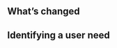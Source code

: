 <!--
## Please fill in the sections below

After you submit your pull request, the Internal Services - Standards and Assurance team will discuss and prioritise it at our fortnightly triage meeting. 

We’ll then let you know if and when we’ll move it forward.
-->

## What’s changed

<!-- What are you trying to do or is it fixing a bug? -->


## Identifying a user need

<!-- Do you have evidence that this meets the needs of users? Let us know about any user research or testing you’ve done. -->